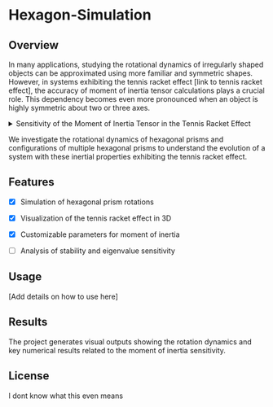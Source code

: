 # Hexagon-Simulation
## Overview
In many applications, studying the rotational dynamics of irregularly shaped objects can be approximated using more familiar and symmetric shapes. However, in systems exhibiting the tennis racket effect [link to tennis racket effect], the accuracy of moment of inertia tensor calculations plays a crucial role. This dependency becomes even more pronounced when an object is highly symmetric about two or three axes.

<details> <summary>Sensitivity of the Moment of Inertia Tensor in the Tennis Racket Effect</summary>

___

Consider an object with moment of inertia tensor $I$ that has eigenvalues 
$\lambda_1 < \lambda_2 < \lambda_3$ corresponding to the principal axes.
For a small perturbation $\delta I$, first-order perturbation theory gives
the change in the eigenvalues as:

![Eigenvalue Variation](https://latex.codecogs.com/png.latex?\delta\lambda_i%20=%20\langle\psi_i%20\mid%20\delta%20I%20\mid%20\psi_i\rangle)

where $\psi_i\$ is the eigenvector associated with $\lambda_i$.

Now, consider the relative error for the intermediate moment $\lambda_2$.
Its sensitivity is characterized by the ratio:

![Ratio of Eigenvalue Variations](https://latex.codecogs.com/png.latex?\frac{\delta\lambda_2}{\Delta\lambda}%20\sim%20\frac{\langle\psi_2%20\mid%20\delta%20I%20\mid%20\psi_2\rangle}{\lambda_3%20-%20\lambda_2})

assuming that $\lambda_3 - \lambda_2$ is small.

In the context of the tennis racket effect, Euler’s equations for rotation are:


![Euler's Equations](https://latex.codecogs.com/png.latex?\dot{\omega}_1%20=%20\frac{(\lambda_2%20-%20\lambda_3)}{\lambda_1}%20\omega_2%20\omega_3,%20\quad%20\dot{\omega}_2%20=%20\frac{(\lambda_3%20-%20\lambda_1)}{\lambda_2}%20\omega_3%20\omega_1,%20\quad%20\dot{\omega}_3%20=%20\frac{(\lambda_1%20-%20\lambda_2)}{\lambda_3}%20\omega_1%20\omega_2.)


A small miscalculation in $\lambda_2$ can therefore lead to a large error
in predicting the stability of rotation about the intermediate axis.
This demonstrates the high sensitivity of rotationally asymmetric objects,
where the eigenvalues do not exhibit simple ratios.

___

</details>


We investigate the rotational dynamics of hexagonal prisms and configurations of multiple hexagonal prisms to understand the evolution of a system with these inertial properties exhibiting the tennis racket effect.

## Features
- [X] Simulation of hexagonal prism rotations

- [X] Visualization of the tennis racket effect in 3D

- [X] Customizable parameters for moment of inertia

- [ ] Analysis of stability and eigenvalue sensitivity

## Usage
[Add details on how to use here]

## Results
The project generates visual outputs showing the rotation dynamics and key numerical results related to the moment of inertia sensitivity.

## License
I dont know what this even means

